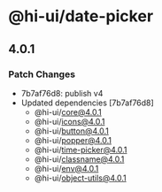 # @hi-ui/date-picker

## 4.0.1

### Patch Changes

- 7b7af76d8: publish v4
- Updated dependencies [7b7af76d8]
  - @hi-ui/core@4.0.1
  - @hi-ui/icons@4.0.1
  - @hi-ui/button@4.0.1
  - @hi-ui/popper@4.0.1
  - @hi-ui/time-picker@4.0.1
  - @hi-ui/classname@4.0.1
  - @hi-ui/env@4.0.1
  - @hi-ui/object-utils@4.0.1
